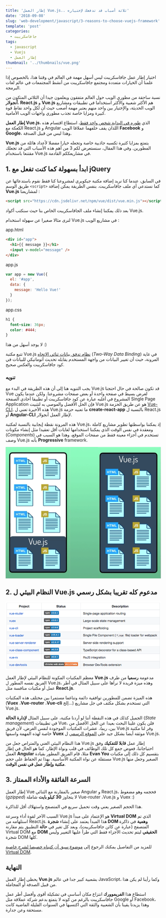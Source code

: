 ```yaml
---
title: 'إطار العمل Vue.js.. ثلاثة أسباب قد تدفعك لإختياره'
date: '2018-09-08'
slug: 'web-development/javascript/3-reasons-to-choose-vuejs-framework'
template: 'post'
categories:
  - جافاسكريبت
tags:
  - javascript
  - Vuejs
  - إطار العمل
thumbnail: '../thumbnails/vue.png'
---
```


اختيار إطار عمل جافاسكريبت ليس أسهل مهمة في العالم في وقتنا هذا، بالخصوص إذا علمنا أن الخيارات متعددة ومجتمع جافاسكريبت من أنشط المجتمعات في عالم لغات البرمجة.

نسبة ساحقة من مطوري الويب حول العالم متفقون ويعلمون جيدا أن الثلاثي المتكون من **أنجولار**، **React.js** و **Vue.js** هم الأكثر شعبية والأكثر استخداما في تطبيقات ومشاريع الويب الحديثة، والإختيار بين واحد منهم يعتبر مهمة أصعب حيث أن لكل واحد نقاط قوة كبيرة ومزايا خاصة تجذب مطوري واجهات الويب الأمامية.

**إطار العمل Vue.js**، الذي [طوره في البداية شخص واحد فقط](https://www.tutomena.com/web-development/javascript/vuejs-framework-launching-story/)، استطاع اقتسام هذه الكعكة مع React.js و Angular اللذان يقف خلفهما عملاقا الويب **Facebook** و **Google**، وهذا ليس من قبيل الصدفة.

**Vue.js** يتمتع بمزايا كثيرة تكسبه جاذبية خاصة وتجعله خيارا مفضلا لأعداد هائلة من المطورين. وفي هذا المقال، سنستعرض لكم 3 من أهم هذه الأسباب التي قد تجعلك مقتنعا باستخدام Vue.js في مشاريعككم القادمة.

## 1. ابدأ بسهولة كما كنت تفعل مع jQuery

في السابق، عندما كنا نريد إضافة مكتبة جيكويري لمشروعنا كنا فقط نقوم باستدعائها عن طريق الوسم `<script>` كما نستدعي أي ملف جافاسكريبت. بنفس الطريقة يمكن إضافة **Vue.js** لمشاريعنا :

```html
<script src="https://cdn.jsdelivr.net/npm/vue/dist/vue.min.js"></script>
```

بعد ذلك يمكننا إنشاء ملف الجافاسكريبت الخاص بنا حيث سنكتب أكواد Vue.js.

لنرى مثالا صغيرا عن سهولة استخدام Vue.js في مشاريع الويب :

<div class="filename">app.html</div>

```html
<div id="app">
  <h1>{{ message }}</h1>
  <input v-model="message" />
</div>
```

<div class="filename">app.js</div>

```javascript
var app = new Vue({
  el: '#app',
  data: {
    message: 'Hello Vue!'
  }
});
```

<div class="filename">app.css</div>

```css
h1 {
  font-size: 36px;
  color: #444;
}
```

لا يوجد أسهل من هذا :)

تتبع مكتبة Vue.js [نظام تدفق بيانات ثنائي الإتجاه](https://www.tutomena.com/web-development/javascript/one-way-vs-two-way-data-binding/) (_Two-Way Data Binding_) في غاية المرونة، حيث أن تغيير البيانات من واجهة المستخدم يقابله تحديث أتوماتيكي للبيانات في كود جافاسكريبت والعكس صحيح.

### تنويه

يجب التنويه هنا إلى أن هذه الطريقة في البدء مع Vue.js قد تكون صالحة في حال احتجنا Vue لغرض بسيط في صفحة واحدة أو بعض صفحات مشروعنا. ولكن عندما يكون المشروع في أغلبه عبارة عن كود جافاسكريبت أو تطبيقا أحادي الصفحة Single Page Application فإن الحل الأفضل والموصى به لتثبيت Vue.js هو عن طريق الحزمة [Vue-CLI](https://cli.vuejs.org/). هذه الأخيرة تعني ل Vue.js ما تعنيه حزمة **create-react-app** بالنسبة ل React.js أو **Angular-CLI** لإطار العمل أنجولار.

هذه المرونة نقطة إيجابية بالنسبة لمكتبة Vue.js، إذ يمكننا بواسطتها تطوير مشاريع كاملة ومعقدة في نفس الوقت الذي يمكننا استخدامها لغايات أقل تعقيدا مثل إنشاء مكونات (_Components_) تستخدم في أجزاء معينة فقط من صفحات الموقع، وهذا هو السبب في وصف Vue.js بأنه **Progressive** framework.

[![Vue.js Progressive Web Framework](../images/vuejs-progressive-framework.png)](../images/vuejs-progressive-framework.png)

## 2\. النظام البيئي ل Vue.js مدعوم كله تقريبا بشكل رسمي

[![Vue.js Ecosystem](../images/vuejs-ecosystem.png)](../images/vuejs-ecosystem.png)

معظم المكتبات المكونة للنظام البيئي لإطار العمل **Vue.js** مدعومة **رسميا** من طرف الفريق نفسه المطور ل Vue.js، وهذه ميزة فريدة لا نراها على سبيل المثال في أطر عمل أو مكتبات منافسة مثل **React.js**.

هذه الميزة تضمن للمطورين توافقية دائمة وتناغما مستمرا بين مختلف هذه المكتبات (**Vuex** ،**Vue-router** ،**Vue-cli** إلخ...) التي تستخدم بشكل مكثف في جل مشاريع Vue.js.

الجميل كذلك في هذه النقطة أننا لو أردنا مكتبة، على سبيل المثال **لإدارة الحالة** (_State management_) في تطبيقات Vue، فلن يكون علينا البحث بعيدا عن الحل الأفضل من بين، _ربما_، عشرات المكتبات الموجودة لنفس الغرض، لأن فريق Vue.js وفر لنا مكتبة خاصة لهذه المهمة واسمها **Vuex** موثقة أيضا بشكل جيد على [الموقع الرسمي](https://vuex.vuejs.org/) ل Vue.js.

هذا النظام البيئي الغني والمتراص جعل من Vue.js إطار عمل **قابلا للتفكيك** وفق احتياجاتنا، فعوض جمع كل تلك الوظائف في قلب ونواة الإطار، كما هو الحال في إطار العمل **Angular** مثلا، قام الفريق المطور بقيادة **Evan You** بتقسيم كل ذلك إلى مكتبات مستقلة عن نواة المكتبة الأساسية. بهذا تم الحفاظ على حجم Vue.js الصغير وجعل منها **مكتبة وإطار عمل في نفس الوقت**.

## 3. السرعة الفائقة والأداء الممتاز

إطار العمل Vue صغير بالمقارنة مع الثنائي Angular و React.js، فحجمه وهو مضغوط (_gzipped_) لا يتجاوز **30 كيلو بايت** شاملة Vue-router ،Vue.js و Vuex :)

هذا الحجم الصغير يعني وقت تحميل سريع في المتصفح واستهلاك أقل للذاكرة.

السبب الآخر لقوة أداء وسرعة Vue.js هو الإعتماد على مبدأ **Virtual DOM** الذي تم استلهامه من React.js. هذا المبدأ يعتمد على إنشاء **شجرة DOM وهمية** في ذاكرة المتصفح (عبارة عن كائن جافاسكريبت)، وبعد كل تغير في **حالة** التطبيق يتم مقارنة Virtual DOM مع **DOM الحقيقي** ليتم تحديث الأجزاء فقط التي طرأ عليها التغيير وليس شجرة DOM كلها.

للمزيد من التفاصيل يمكنك الرجوع إلى [موضوع سبق أن كتبناه خصيصا لشرح خاصية Virtual DOM](https://www.tutomena.com/web-development/javascript/virtual-dom/).

## النهاية

يحظى إطار العمل **Vue.js** بشعبية كبير جدا في عالم JavaScript، وكما رأينا لم يكن هذا من قبيل الصدفة أو المجاملة.

استطاع هذا **الفريموورك** انتزاع مكان أساسي في تشكيلة أقوى وأفضل أطر عمل جافاسكريبت بالرغم من كونه لا يتمتع بدعم شركة عملاقة مثل Google أو Facebook، وهذا يزيدنا يقينا بأن الشعبية والثقة التي اكتسبها في السنوات القليلة الماضية كانت مستحقة وعن جدارة.
